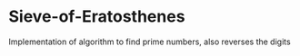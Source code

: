 # Sieve-of-Eratosthenes
Implementation of algorithm to find prime numbers, also reverses the digits
